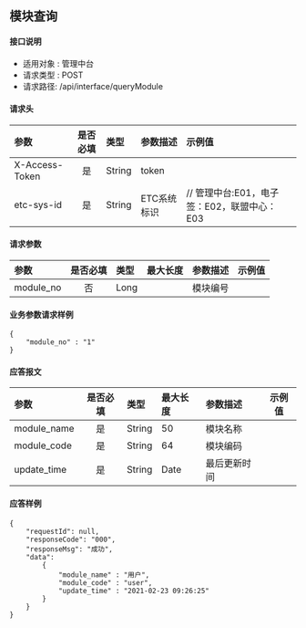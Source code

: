## 模块查询

#### 接口说明

* 适用对象 : 管理中台
* 请求类型 : POST
* 请求路径: /api/interface/queryModule



#### 请求头

| 参数           | 是否必填 | 类型   | 参数描述    | 示例值                                      |
| :------------- | :------: | :----- | :---------- | :------------------------------------------ |
| X-Access-Token |    是    | String | token       |                                             |
| etc-sys-id     |    是    | String | ETC系统标识 | // 管理中台:E01，电子签：E02，联盟中心：E03 |

#### 请求参数

| 参数      | 是否必填 | 类型 | 最大长度 | 参数描述 | 示例值 |
| :-------- | :------: | :--- | :------- | :------- | :----- |
| module_no |    否    | Long |          | 模块编号 |        |

#### 业务参数请求样例

```
{
	"module_no" : "1"
}
```

#### 应答报文

| 参数        | 是否必填 | 类型   | 最大长度 | 参数描述     | 示例值 |
| :---------- | :------: | :----- | :------- | :----------- | ------ |
| module_name |    是    | String | 50       | 模块名称     |        |
| module_code |    是    | String | 64       | 模块编码     |        |
| update_time |    是    | String | Date     | 最后更新时间 |        |

#### 应答样例

``` 
{
    "requestId": null,
    "responseCode": "000",
    "responseMsg": "成功",
    "data": 
    	{
            "module_name" : "用户",
            "module_code" : "user",
            "update_time" : "2021-02-23 09:26:25"
        }
    }
}
```
